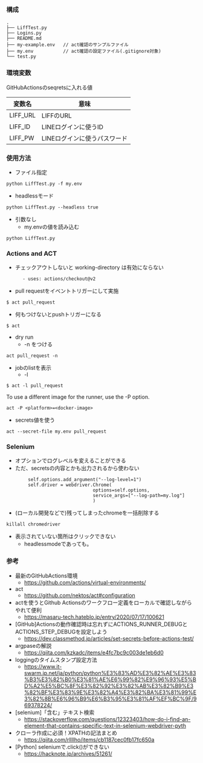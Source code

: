 ### 構成

```
.
├── LiffTest.py
├── Logins.py
├── README.md
├── my-example.env   // act確認のサンプルファイル
├── my.env           // act確認の設定ファイル(.gitignore対象)
└── test.py
```

### 環境変数
GitHubActionsのseqretsに入れる値

|  変数名  |             意味             |
| -------- | ---------------------------- |
| LIFF_URL | LIFFのURL                    |
| LIFF_ID  | LINEログインに使うID         |
| LIFF_PW  | LINEログインに使うパスワード |

### 使用方法

* ファイル指定

```
python LiffTest.py -f my.env
```

* headlessモード

```
python LiffTest.py --headless true
```


* 引数なし
    * my.envの値を読み込む

```
python LiffTest.py

```

### Actions and ACT

* チェックアウトしないと working-directory は有効にならない

```
      - uses: actions/checkout@v2
```

* pull requestをイベントトリガーにして実施

```
$ act pull_request
```

* 何もつけないとpushトリガーになる

```
$ act
```

* dry run
    * -n をつける

```
act pull_request -n
```

* jobのlistを表示
    * -l 

```
$ act -l pull_request
```

To use a different image for the runner, use the -P option.

```
act -P <platform>=<docker-image>
```

* secrets値を使う

```
act --secret-file my.env pull_request
```

### Selenium

* オプションでログレベルを変えることができる
* ただ、secretsの内容とかも出力されるから使わない

```
        self.options.add_argument("--log-level=1")
        self.driver = webdriver.Chrome(
                                options=self.options,
                                service_args=["--log-path=my.log"]
                                )
```

* (ローカル開発などで)残ってしまったchromeを一括削除する

```
killall chromedriver
```

* 表示されていない箇所はクリックできない
    * headlessmodeであっても。

### 参考
* 最新のGitHubActions環境
    * https://github.com/actions/virtual-environments/
* act
    * https://github.com/nektos/act#configuration
* actを使うとGithub Actionsのワークフロー定義をローカルで確認しながらやれて便利
    * https://masaru-tech.hateblo.jp/entry/2020/07/17/100621
* [GitHub]Actionsの動作確認時は忘れずにACTIONS_RUNNER_DEBUGとACTIONS_STEP_DEBUGを設定しよう
    * https://dev.classmethod.jp/articles/set-secrets-before-actions-test/
* argpaseの解説
    * https://qiita.com/kzkadc/items/e4fc7bc9c003de1eb6d0
* loggingのタイムスタンプ設定方法
    * https://www.it-swarm.jp.net/ja/python/python%E3%83%AD%E3%82%AE%E3%83%B3%E3%82%B0%E3%81%AE%E6%99%82%E9%96%93%E5%BD%A2%E5%BC%8F%E3%82%92%E3%82%AB%E3%82%B9%E3%82%BF%E3%83%9E%E3%82%A4%E3%82%BA%E3%81%99%E3%82%8B%E6%96%B9%E6%B3%95%E3%81%AF%EF%BC%9F/969378224/
* [selenium]「含む」テキスト検索
    * https://stackoverflow.com/questions/12323403/how-do-i-find-an-element-that-contains-specific-text-in-selenium-webdriver-pyth
* クローラ作成に必須！XPATHの記法まとめ
    * https://qiita.com/rllllho/items/cb1187cec0fb17fc650a
* [Python] seleniumで.click()ができない
    * https://hacknote.jp/archives/51261/